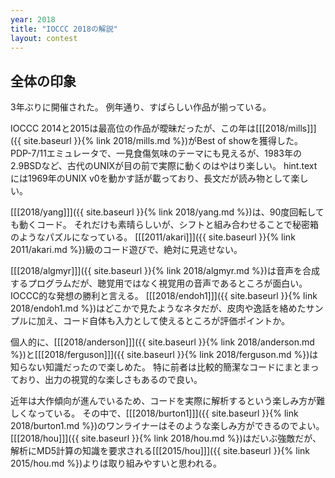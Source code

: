 ```yaml
---
year: 2018
title: "IOCCC 2018の解説"
layout: contest
---
```

## 全体の印象

3年ぶりに開催された。
例年通り、すばらしい作品が揃っている。

IOCCC 2014と2015は最高位の作品が曖昧だったが、この年は[[[2018/mills]]]({{ site.baseurl }}{% link 2018/mills.md %})がBest of showを獲得した。
PDP-7/11エミュレータで、一見食傷気味のテーマにも見えるが、1983年の2.9BSDなど、古代のUNIXが目の前で実際に動くのはやはり楽しい。
hint.textには1969年のUNIX v0を動かす話が載っており、長文だが読み物として楽しい。

[[[2018/yang]]]({{ site.baseurl }}{% link 2018/yang.md %})は、90度回転しても動くコード。
それだけも素晴らしいが、シフトと組み合わせることで秘密箱のようなパズルになっている。
[[[2011/akari]]]({{ site.baseurl }}{% link 2011/akari.md %})級のコード遊びで、絶対に見逃せない。

[[[2018/algmyr]]]({{ site.baseurl }}{% link 2018/algmyr.md %})は音声を合成するプログラムだが、聴覚用ではなく視覚用の音声であるところが面白い。
IOCCC的な発想の勝利と言える。
[[[2018/endoh1]]]({{ site.baseurl }}{% link 2018/endoh1.md %})はどこかで見たようなネタだが、皮肉や逸話を絡めたサンプルに加え、コード自体も入力として使えるところが評価ポイントか。

個人的に、[[[2018/anderson]]]({{ site.baseurl }}{% link 2018/anderson.md %})と[[[2018/ferguson]]]({{ site.baseurl }}{% link 2018/ferguson.md %})は知らない知識だったので楽しめた。
特に前者は比較的簡潔なコードにまとまっており、出力の視覚的な楽しさもあるので良い。

近年は大作傾向が進んでいるため、コードを実際に解析するという楽しみ方が難しくなっている。
その中で、[[[2018/burton1]]]({{ site.baseurl }}{% link 2018/burton1.md %})のワンライナーはそのような楽しみ方ができるのでよい。
[[[2018/hou]]]({{ site.baseurl }}{% link 2018/hou.md %})はだいぶ強敵だが、解析にMD5計算の知識を要求される[[[2015/hou]]]({{ site.baseurl }}{% link 2015/hou.md %})よりは取り組みやすいと思われる。
